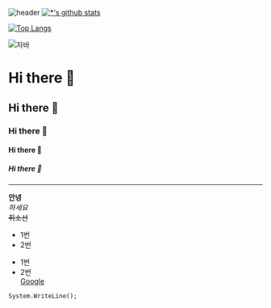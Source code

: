 ![header](https://capsule-render.vercel.app/api?type=egg&color=auto&height=300&section=header&text=자바%20개발자&fontSize=90)
[![*'s github stats](https://github-readme-stats.vercel.app/api?username=diewhite&show_icons=true&theme=radical)](https://github.com/diewhite)

[![Top Langs](https://github-readme-stats.vercel.app/api/top-langs/?username=diewhite&layout=compact)](https://github.com/diewhite/github-readme-status)

![자바](https://img.shields.io/badge/-자바-007396?style=flat&logo=Java&logoColor=ffffff)

# Hi there 👋
## Hi there 👋
### Hi there 👋
#### Hi there 👋
##### Hi there 👋
---
**안녕**<br>
*하세요*<br>
~~취소선~~<br>
* 1번
* 2번
- 1번
- 2번<br>
[Google](https://google.com)
```
System.WriteLine();
```
